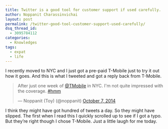 ```yaml
---
title: Twitter is a good tool for customer support if used carefully.
author: Noppanit Charassinvichai
layout: post
permalink: /twitter-good-tool-customer-support-used-carefully/
dsq_thread_id:
  - 3095784112
categories:
  - Knowledges
tags:
  - expat
  - life
---
```

I recently moved to NYC and I just got a pre-paid T-Mobile just to try it out how it goes. And this is what I tweeted and got a reply back from T-Mobile. 

<blockquote class="twitter-tweet" lang="en"><p lang="en" dir="ltr">After just one week of <a href="https://twitter.com/TMobile">@TMobile</a> in NYC. I&#39;m not quite impressed with the coverage. <a href="https://twitter.com/hashtag/hmm?src=hash">#hmm</a></p>&mdash; Noppanit (Toy) (@noppanit) <a href="https://twitter.com/noppanit/status/519437198610137088">October 7, 2014</a></blockquote>
<script async src="//platform.twitter.com/widgets.js" charset="utf-8"></script>


I think they might have got hundred of tweets a day. So they might have slipped. The first when I read this I quickly scrolled up to see if I got a typo. But they&#8217;re right though I chose T-Mobile. Just a little laugh for me today.
